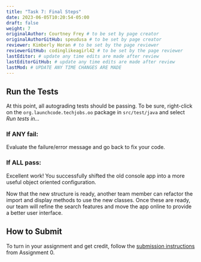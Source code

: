 ```yaml
---
title: "Task 7: Final Steps"
date: 2023-06-05T10:20:54-05:00
draft: false
weight: 7
originalAuthor: Courtney Frey # to be set by page creator
originalAuthorGitHub: speudusa # to be set by page creator
reviewer: Kimberly Horan # to be set by the page reviewer
reviewerGitHub: codinglikeagirl42 # to be set by the page reviewer
lastEditor: # update any time edits are made after review
lastEditorGitHub: # update any time edits are made after review
lastMod: # UPDATE ANY TIME CHANGES ARE MADE
---
```


## Run the Tests
At this point, all autograding tests should be passing. To be sure, right-click on the `org.launchcode.techjobs.oo` package in `src/test/java` and select _Run tests in…_ 

### If ANY fail:
Evaluate the failure/error message and go back to fix your code.

### If ALL pass:
Excellent work! You successfully shifted the old console app into a more useful object oriented configuration.

Now that the new structure is ready, another team member can refactor the import and display methods to use the new classes. Once these are ready, our team will refine the search features and move the app online to provide a better user interface.

## How to Submit

To turn in your assignment and get credit, follow the [submission instructions](http://localhost:52748/assignments/hello-world/#submitting-your-work-on-canvas) from Assignment 0.